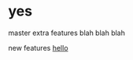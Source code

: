 # yes
master
extra features
blah blah blah

new features
<a class="active" href="google.com">hello</a>
